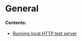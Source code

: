 # General

#### Contents:
- [Running local HTTP test server](/tooling/general/local-test-http-server)